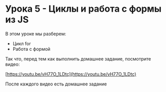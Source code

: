 # Урока 5 - Циклы и работа с формы из JS

В этом уроке мы разберем:
- Цикл for
- Работа с формой

Так что, перед тем как выполнить домашнее задание, посмотрите видео:

[https://youtu.be/vH77O_1LDtc](https://youtu.be/vH77O_1LDtc)

После каждого видео есть домашнее задание
